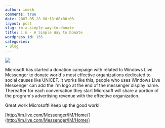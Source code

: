 ```yaml
---
author: imesh
comments: true
date: 2007-05-28 00:18:00+00:00
layout: post
slug: im-a-simple-way-to-donate
title: i'm - A Simple Way to Donate
wordpress_id: 165
categories:
- Blog
---
```


![](http://www.imeshonline.net/images/im_logo.jpg)




Microsoft has started a donation campaign with related to Windows Live Messenger to donate world's most effective organizations dedicated to social causes like UNICEF. It works like this, people who uses Windows Live Messenger can add the i'm logo at the end of the messenger display name. Thereafter for each conversation they start Microsoft will share a portion of the program's advertising revenue with the effective organization.




Great work Microsoft! Keep up the good work!




[http://im.live.com/Messenger/IM/Home/](http://im.live.com/Messenger/IM/Home/)
